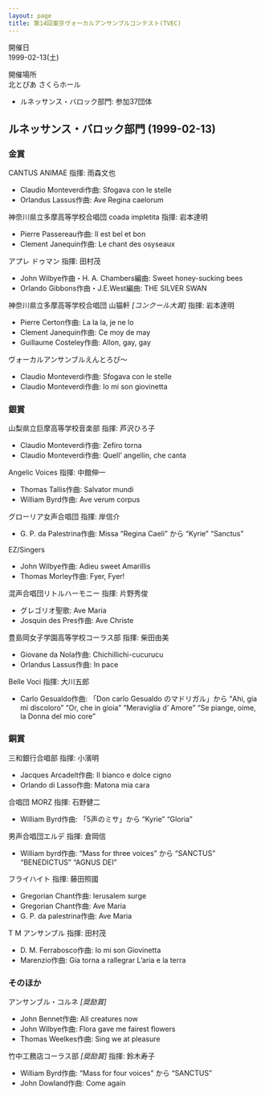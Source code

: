```yaml
---
layout: page
title: 第14回東京ヴォーカルアンサンブルコンテスト(TVEC)
---
```

開催日  
1999-02-13(土)

開催場所  
北とぴあ さくらホール

-   ルネッサンス・バロック部門: 参加37団体

ルネッサンス・バロック部門 (1999-02-13)
---------------------------------------

### 金賞

<span class="choir-name">CANTUS ANIMAE</span>
指揮: 雨森文也

-   Claudio Monteverdi作曲: Sfogava con le stelle
-   Orlandus Lassus作曲: Ave Regina caelorum

<span class="choir-name">神奈川県立多摩高等学校合唱団 coada impletita</span>
指揮: 岩本達明

-   Pierre Passereau作曲: Il est bel et bon
-   Clement Janequin作曲: Le chant des osyseaux

<span class="choir-name">アプレ ドゥマン</span>
指揮: 田村茂

-   John Wilbye作曲・H. A. Chambers編曲: Sweet honey-sucking bees
-   Orlando Gibbons作曲・J.E.West編曲: THE SILVER SWAN

<span class="choir-name">神奈川県立多摩高等学校合唱団 山猫軒</span> *\[コンクール大賞\]*
指揮: 岩本達明

-   Pierre Certon作曲: La la la, je ne lo
-   Clement Janequin作曲: Ce moy de may
-   Guillaume Costeley作曲: Allon, gay, gay

<span class="choir-name">ヴォーカルアンサンブルえんとろぴ〜</span>

-   Claudio Monteverdi作曲: Sfogava con le stelle
-   Claudio Monteverdi作曲: Io mi son giovinetta

### 銀賞

<span class="choir-name">山梨県立巨摩高等学校音楽部</span>
指揮: 芦沢ひろ子

-   Claudio Monteverdi作曲: Zefiro torna
-   Claudio Monteverdi作曲: Quell’ angellin, che canta

<span class="choir-name">Angelic Voices</span>
指揮: 中館伸一

-   Thomas Tallis作曲: Salvator mundi
-   William Byrd作曲: Ave verum corpus

<span class="choir-name">グローリア女声合唱団</span>
指揮: 岸信介

-   G. P. da Palestrina作曲: Missa “Regina Caeli” から “Kyrie” “Sanctus”

<span class="choir-name">EZ/Singers</span>

-   John Wilbye作曲: Adieu sweet Amarillis
-   Thomas Morley作曲: Fyer, Fyer!

<span class="choir-name">混声合唱団リトルハーモニー</span>
指揮: 片野秀俊

-   グレゴリオ聖歌: Ave Maria
-   Josquin des Pres作曲: Ave Christe

<span class="choir-name">豊島岡女子学園高等学校コーラス部</span>
指揮: 柴田由美

-   Giovane da Nola作曲: Chichillichi-cucurucu
-   Orlandus Lassus作曲: In pace

<span class="choir-name">Belle Voci</span>
指揮: 大川五郎

-   Carlo Gesualdo作曲: 「Don carlo Gesualdo のマドリガル」から “Ahi, gia mi discoloro” “Or, che in gioia” “Meraviglia d’ Amore” “Se piange, oime, la Donna del mio core”

### 銅賞

<span class="choir-name">三和銀行合唱部</span>
指揮: 小濱明

-   Jacques Arcadelt作曲: Il bianco e dolce cigno
-   Orlando di Lasso作曲: Matona mia cara

<span class="choir-name">合唱団 MORZ</span>
指揮: 石野健二

-   William Byrd作曲: 「5声のミサ」から “Kyrie” “Gloria”

<span class="choir-name">男声合唱団エルデ</span>
指揮: 倉岡信

-   William byrd作曲: “Mass for three voices” から “SANCTUS” “BENEDICTUS” “AGNUS DEI”

<span class="choir-name">フライハイト</span>
指揮: 藤田照國

-   Gregorian Chant作曲: Ierusalem surge
-   Gregorian Chant作曲: Ave Maria
-   G. P. da palestrina作曲: Ave Maria

<span class="choir-name">T M アンサンブル</span>
指揮: 田村茂

-   D. M. Ferrabosco作曲: Io mi son Giovinetta
-   Marenzio作曲: Gia torna a rallegrar L’aria e la terra

### そのほか

<span class="choir-name">アンサンブル・コルネ</span>
*\[奨励賞\]*

-   John Bennet作曲: All creatures now
-   John Wilbye作曲: Flora gave me fairest flowers
-   Thomas Weelkes作曲: Sing we at pleasure

<span class="choir-name">竹中工務店コーラス部</span> *\[奨励賞\]*
指揮: 鈴木寿子

-   William Byrd作曲: “Mass for four voices” から “SANCTUS”
-   John Dowland作曲: Come again
